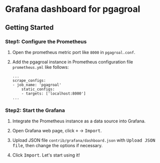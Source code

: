 # Grafana dashboard for pgagroal

## Getting Started

### Step1: Configure the Prometheus

1. Open the prometheus metric port like `8000` in `pgagroal.conf`.

2. Add the pgagroal instance in Prometheus configuration file `prometheus.yml` like follows:
    ```
    ...
    scrape_configs:
    - job_name: 'pgagroal'
        static_configs:
        - targets: ['localhost:8000']
    ...
    ```

### Step2: Start the Grafana

1. Integrate the Prometheus instance as a data source into Grafana.
2. Open Grafana web page, click <kbd>+</kbd> -> <kbd>Import</kbd>.

3. Upload JSON file `contrib/grafana/dashboard.json` with <kbd>Upload JSON file</kbd>, then change the options if necessary.

4. Click <kbd>Import</kbd>. Let's start using it!